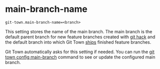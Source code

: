 # main-branch-name

```
git-town.main-branch-name=<branch>
```

This setting stores the name of the main branch. The main branch is the default
parent branch for new feature branches created with
[git hack](../commands/hack.md) and the default branch into which Git Town
[ships](../commands/ship.md) finished feature branches.

Git Town automatically asks for this setting if needed. You can run the
[git town config main-branch](../commands/config-main-branch.md) command to see
or update the configured main branch.
